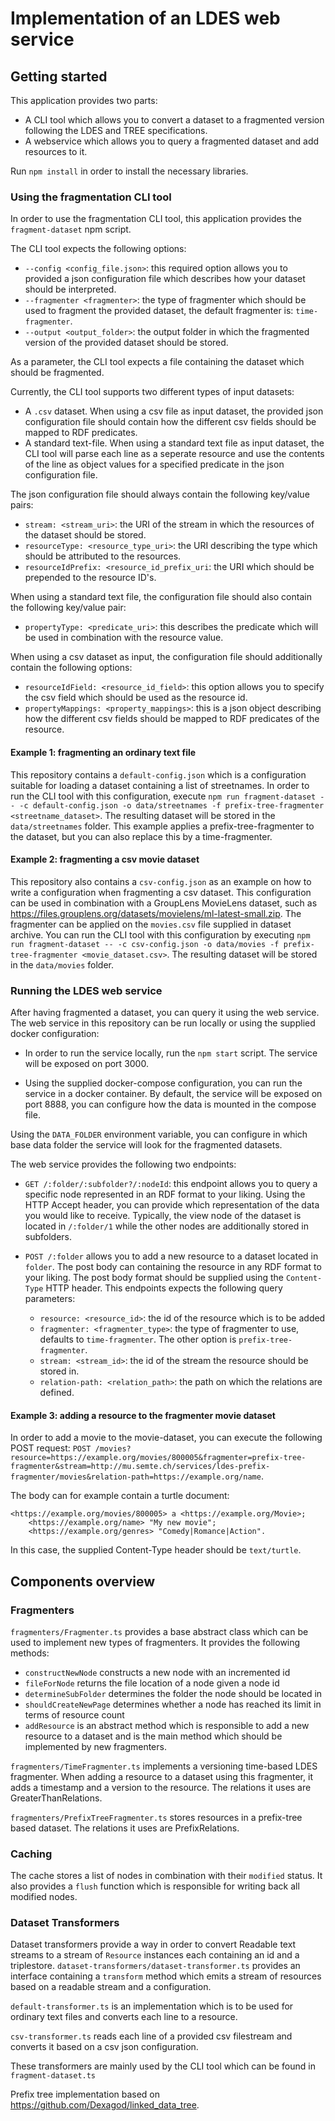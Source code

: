 # Implementation of an LDES web service

## Getting started

This application provides two parts:

-   A CLI tool which allows you to convert a dataset to a fragmented version following the LDES and TREE specifications.
-   A webservice which allows you to query a fragmented dataset and add resources to it.

Run `npm install` in order to install the necessary libraries.

### Using the fragmentation CLI tool

In order to use the fragmentation CLI tool, this application provides the `fragment-dataset` npm script.

The CLI tool expects the following options:

-   `--config <config_file.json>`: this required option allows you to provided a json configuration file which describes how your dataset should be interpreted.
-   `--fragmenter <fragmenter>`: the type of fragmenter which should be used to fragment the provided dataset, the default fragmenter is: `time-fragmenter`.
-   `--output <output_folder>`: the output folder in which the fragmented version of the provided dataset should be stored.

As a parameter, the CLI tool expects a file containing the dataset which should be fragmented.

Currently, the CLI tool supports two different types of input datasets:

-   A `.csv` dataset. When using a csv file as input dataset, the provided json configuration file should contain how the different csv fields should be mapped to RDF predicates.
-   A standard text-file. When using a standard text file as input dataset, the CLI tool will parse each line as a seperate resource and use the contents of the line as object values for a specified predicate in the json configuration file.

The json configuration file should always contain the following key/value pairs:

-   `stream: <stream_uri>`: the URI of the stream in which the resources of the dataset should be stored.
-   `resourceType: <resource_type_uri>`: the URI describing the type which should be attributed to the resources.
-   `resourceIdPrefix: <resource_id_prefix_uri`: the URI which should be prepended to the resource ID's.

When using a standard text file, the configuration file should also contain the following key/value pair:

-   `propertyType: <predicate_uri>`: this describes the predicate which will be used in combination with the resource value.

When using a csv dataset as input, the configuration file should additionally contain the following options:

-   `resourceIdField: <resource_id_field>`: this option allows you to specify the csv field which should be used as the resource id.
-   `propertyMappings: <property_mappings>`: this is a json object describing how the different csv fields should be mapped to RDF predicates of the resource.

#### Example 1: fragmenting an ordinary text file

This repository contains a `default-config.json` which is a configuration suitable for loading a dataset containing a list of streetnames. In order to run the CLI tool with this configuration, execute `npm run fragment-dataset -- -c default-config.json -o data/streetnames -f prefix-tree-fragmenter <streetname_dataset>`.
The resulting dataset will be stored in the `data/streetnames` folder. This example applies a prefix-tree-fragmenter to the dataset, but you can also replace this by a time-fragmenter.

#### Example 2: fragmenting a csv movie dataset

This repository also contains a `csv-config.json` as an example on how to write a configuration when fragmenting a csv dataset. This configuration can be used in combination with a GroupLens MovieLens dataset, such as https://files.grouplens.org/datasets/movielens/ml-latest-small.zip. The fragmenter can be applied on the `movies.csv` file supplied in dataset archive. You can run the CLI tool with this configuration by executing `npm run fragment-dataset -- -c csv-config.json -o data/movies -f prefix-tree-fragmenter <movie_dataset.csv>`. The resulting dataset will be stored in the `data/movies` folder.

### Running the LDES web service

After having fragmented a dataset, you can query it using the web service.
The web service in this repository can be run locally or using the supplied docker configuration:

-   In order to run the service locally, run the `npm start` script. The service will be exposed on port 3000.

-   Using the supplied docker-compose configuration, you can run the service in a docker container. By default, the service will be exposed on port 8888, you can configure how the data is mounted in the compose file.

Using the `DATA_FOLDER` environment variable, you can configure in which base data folder the service will look for the fragmented datasets.

The web service provides the following two endpoints:

-   `GET /:folder/:subfolder?/:nodeId`: this endpoint allows you to query a specific node represented in an RDF format to your liking. Using the HTTP Accept header, you can provide which representation of the data you would like to receive. Typically, the view node of the dataset is located in `/:folder/1` while the other nodes are additionally stored in subfolders.

-   `POST /:folder` allows you to add a new resource to a dataset located in `folder`. The post body can containing the resource in any RDF format to your liking. The post body format should be supplied using the `Content-Type` HTTP header. This endpoints expects the following query parameters:
    -   `resource: <resource_id>`: the id of the resource which is to be added
    -   `fragmenter: <fragmenter_type>`: the type of fragmenter to use, defaults to `time-fragmenter`. The other option is `prefix-tree-fragmenter`.
    -   `stream: <stream_id>`: the id of the stream the resource should be stored in.
    -   `relation-path: <relation_path>`: the path on which the relations are defined.

#### Example 3: adding a resource to the fragmenter movie dataset

In order to add a movie to the movie-dataset, you can execute the following POST request: `POST /movies?resource=https://example.org/movies/800005&fragmenter=prefix-tree-fragmenter&stream=http://mu.semte.ch/services/ldes-prefix-fragmenter/movies&relation-path=https://example.org/name`.

The body can for example contain a turtle document:

```.ttl
<https://example.org/movies/800005> a <https://example.org/Movie>;
    <https://example.org/name> "My new movie";
    <https://example.org/genres> "Comedy|Romance|Action".
```

In this case, the supplied Content-Type header should be `text/turtle`.

## Components overview

### Fragmenters

`fragmenters/Fragmenter.ts` provides a base abstract class which can be used to implement new types of fragmenters. It provides the following methods:

-   `constructNewNode` constructs a new node with an incremented id
-   `fileForNode` returns the file location of a node given a node id
-   `determineSubFolder` determines the folder the node should be located in
-   `shouldCreateNewPage` determines whether a node has reached its limit in terms of resource count
-   `addResource` is an abstract method which is responsible to add a new resource to a dataset and is the main method which should be implemented by new fragmenters.

`fragmenters/TimeFragmenter.ts` implements a versioning time-based LDES fragmenter. When adding a resource to a dataset using this fragmenter, it adds a timestamp and a version to the resource. The relations it uses are GreaterThanRelations.

`fragmenters/PrefixTreeFragmenter.ts` stores resources in a prefix-tree based dataset. The relations it uses are PrefixRelations.

### Caching

The cache stores a list of nodes in combination with their `modified` status. It also provides a `flush` function which is responsible for writing back all modified nodes.

### Dataset Transformers

Dataset transformers provide a way in order to convert Readable text streams to a stream of `Resource` instances each containing an id and a triplestore. `dataset-transformers/dataset-transformer.ts` provides an interface containing a `transform` method which emits a stream of resources based on a readable stream and a configuration.

`default-transformer.ts` is an implementation which is to be used for ordinary text files and converts each line to a resource.

`csv-transformer.ts` reads each line of a provided csv filestream and converts it based on a csv json configuration.

These transformers are mainly used by the CLI tool which can be found in `fragment-dataset.ts`

Prefix tree implementation based on https://github.com/Dexagod/linked_data_tree.
